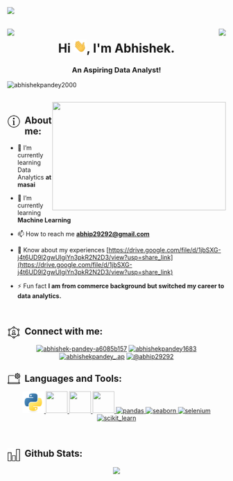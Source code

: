 <a align= "center" href='https://www.linkedin.com/in/abhishek-pandey-a6085b157/'>
    <img src='https://camo.githubusercontent.com/ba9f3bd30647e352a3f5e1e45eb45c6ec7bad6155cd16aaedf4a426738da0ca5/68747470733a2f2f696e646f616e616c79746963612e636f6d2f7374617469632f696d616765732f62616e6e6572722e676966'>
</a>

<br>
<br>

<p>
    <img src="https://raw.githubusercontent.com/gist/ManulMax/2d20af60d709805c55fd784ca7cba4b9/raw/bcfeac7604f674ace63623106eb8bb8471d844a6/github.gif" widht="100"         height="100" align='left'>
    <img src="https://raw.githubusercontent.com/gist/ManulMax/2d20af60d709805c55fd784ca7cba4b9/raw/bcfeac7604f674ace63623106eb8bb8471d844a6/github.gif" widht="100"         height="100" align='right'>
</p>

<h1 align="center">Hi <img src='https://raw.githubusercontent.com/ABSphreak/ABSphreak/master/gifs/Hi.gif' width=30 height=30>, I'm Abhishek.</h1>
<h3 align="center">An Aspiring Data Analyst!</h3>

<p align="left"> 
    <img src="https://komarev.com/ghpvc/?username=abhishekpandey2000&label=Profile%20views&color=0e75b6&style=flat" alt="abhishekpandey2000" /> 
</p>

<br>

<img src='https://cdn.dribbble.com/users/1708816/screenshots/15637256/media/f9826f0af8a49462f048262a8502035b.gif' align='right' width=400 height=250>

<h2 align="left">
    <img src="https://raw.githubusercontent.com/sohal619/sohal619/main/info.gif" width=30 height=30 align='left' style="padding-right: 10px;">
    About me:
</h2>


- 🔭 I’m currently learning Data Analytics **at masai**

- 🌱 I’m currently learning **Machine Learning**

- 📫 How to reach me **abhip29292@gmail.com**

- 📄 Know about my experiences [https://drive.google.com/file/d/1jbSXG-j4t6UD9l2gwUIgiYn3pkR2N2D3/view?usp=share_link](https://drive.google.com/file/d/1jbSXG-j4t6UD9l2gwUIgiYn3pkR2N2D3/view?usp=share_link)

- ⚡ Fun fact **I am from commerce background but switched my career to data analytics.**

<br>

<h2 align="left">
    <img src="https://raw.githubusercontent.com/sohal619/sohal619/main/connect.gif" width=30 height=30 align='left' style="padding-right: 10px;">
    Connect with me:
</h2>


<p align="center">
	<a href="https://linkedin.com/in/abhishek-pandey-a6085b157" target="blank"><img align="center" src="https://raw.githubusercontent.com/rahuldkjain/github-profile-readme-generator/master/src/images/icons/Social/linked-in-alt.svg" alt="abhishek-pandey-a6085b157" height="40" width="40" /></a>
	<a href="https://fb.com/abhishekpandey1683" target="blank"><img align="center" src="https://raw.githubusercontent.com/rahuldkjain/github-profile-readme-generator/master/src/images/icons/Social/facebook.svg" alt="abhishekpandey1683" height="40" width="40" /></a>
	<a href="https://instagram.com/abhishekpandey_.ap" target="blank"><img align="center" src="https://raw.githubusercontent.com/rahuldkjain/github-profile-readme-generator/master/src/images/icons/Social/instagram.svg" alt="abhishekpandey_.ap" height="40" width="40" /></a>
	<a href="https://www.hackerrank.com/@abhip29292" target="blank"><img align="center" src="https://raw.githubusercontent.com/rahuldkjain/github-profile-readme-generator/master/src/images/icons/Social/hackerrank.svg" alt="@abhip29292" height="40" width="40" /></a>
</p>

<h2><img src="https://raw.githubusercontent.com/sohal619/sohal619/main/skills.gif" width=30 height=30 align='left' style="padding-right: 10px;">Languages and Tools:</h2>
<p align="center"> 
    <a href="https://www.python.org" target="_blank" rel="noreferrer"> 
        <img src="https://raw.githubusercontent.com/devicons/devicon/master/icons/python/python-original.svg" alt="python" width="50" height="50"/> 
    </a>
    <a href='https://www.microsoft.com/en-us/sql-server'>
        <img src="https://img.icons8.com/color/48/null/microsoft-sql-server.png" width="50" height="50" />
    </a>
    <a href='https://www.microsoft.com/en/microsoft-365/excel'>
        <img src="https://img.icons8.com/fluency/48/null/microsoft-excel-2019.png" width="50" height="50" />
    </a>
    <a href='https://www.tableau.com/'>
        <img src="https://img.icons8.com/color/48/null/tableau-software.png" width="50" height="50" />
    </a>
    <a href="https://pandas.pydata.org/" target="_blank" rel="noreferrer"> 
        <img src="https://img.icons8.com/color/144/000000/pandas.png" alt="pandas" width="50" height="50"/> 
    </a>
    <a href="https://seaborn.pydata.org/" target="_blank" rel="noreferrer"> 
        <img src="https://seaborn.pydata.org/_images/logo-mark-lightbg.svg" alt="seaborn" width="50" height="50"/>
    </a>
    <a href="https://www.selenium.dev" target="_blank" rel="noreferrer">
        <img src="https://raw.githubusercontent.com/detain/svg-logos/780f25886640cef088af994181646db2f6b1a3f8/svg/selenium-logo.svg" alt="selenium" width="50" height="50"/>
    </a>
    <a href="https://scikit-learn.org/" target="_blank" rel="noreferrer"> 
        <img src="https://upload.wikimedia.org/wikipedia/commons/0/05/Scikit_learn_logo_small.svg" alt="scikit_learn" width="50" height="50"/>
    </a>
</p>
<br>
<h2>

<h2><img src="https://raw.githubusercontent.com/sohal619/sohal619/main/stats.gif" width=30 height=30 align='left' style="padding-right: 10px;">Github Stats:</h2>
<p align="center"><img align="center" src="https://github-readme-streak-stats.herokuapp.com/?user=Abhishekpandey2000&hide_border=false"%22%20alt=%22"Abhishekpandey2000"%22%20/></p>
